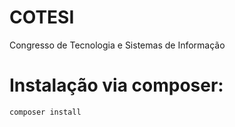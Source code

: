 # COTESI
Congresso de Tecnologia e Sistemas de Informação

# Instalação via composer:
```php
composer install

